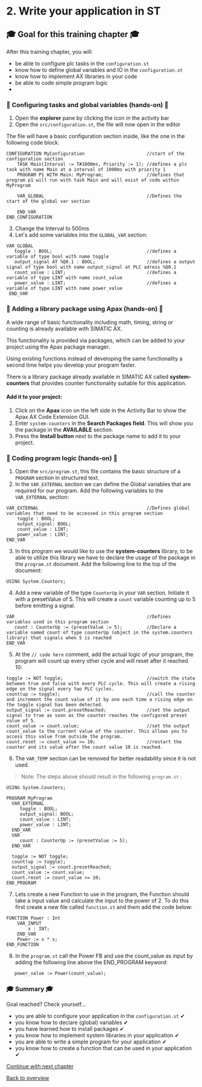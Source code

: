 # 2. Write your application in ST

## :mortar_board: Goal for this training chapter :mortar_board:

After this training chapter, you will:

- be able to configure plc tasks in the `configuration.st`
- know how to define global variables and IO in the `configuration.st`
- know how to implement AX libraries in your code
- be able to code simple program logic
-

### :raised_hands: Configuring tasks and global variables (hands-on) :raised_hands:

1. Open the **explorer** pane by clicking the icon in the activity bar
2. Open the `src/configuration.st`, the file will now open in the editor

The file will have a basic configuration section inside, like the one in the following code block.

```
CONFIGURATION MyConfiguration                       //start of the configuration section
    TASK Main(Interval := T#1000ms, Priority := 1); //defines a plc task with name Main at a interval of 1000ms with priority 1
    PROGRAM P1 WITH Main: MyProgram;                //defines that program p1 will run with task Main and will exist of code within MyProgram

    VAR_GLOBAL                                      //Defines the start of the global var section

    END_VAR
END_CONFIGURATION
```

3. Change the Interval to 500ms
4. Let's add some variables into the `GLOBAL_VAR` section:

```
VAR_GLOBAL
   toggle : BOOL;                                   //defines a variable of type bool with name toggle  
   output_signal AT %Q0.1 : BOOL;                   //defines a output signal of type bool with name output_signal at PLC adress %Q0.1  
   count_value : LINT;                              //defines a variable of type LINT with name count_value
   power_value : LINT;                              //defines a variable of type LINT with name power_value
 END_VAR
```

### :raised_hands: Adding a library package using Apax (hands-on) :raised_hands:

A wide range of basic functionality including math, timing, string or counting is already available with SIMATIC AX.

This functionality is provided via packages, which can be added to your project using the Apax package manager.

Using existing functions instead of developing the same functionality a second time helps you develop your program faster.

There is a library package already available in SIMATIC AX called **system-counters** that provides counter functionality suitable for this application.

#### Add it to your project:

1. Click on the **Apax** icon on the left side in the Activity Bar to show the Apax AX Code Extension GUI.
2. Enter `system-counters` in the **Search Packages field**. This will show you the package in the **AVAILABLE** section.
3. Press the **Install button** next to the package name to add it to your project.

### :raised_hands: Coding program logic (hands-on) :raised_hands:

1. Open the `src/program.st`, this file contains the basic structure of a `PROGRAM` section in structured text.
2. In the `VAR_EXTERNAL` section we can define the Global variables that are required for our program. Add the following variables to the `VAR_EXTERNAL` section:

```
VAR_EXTERNAL                                        //Defines global variables that need to be accessed in this program section
    toggle : BOOL;
    output_signal: BOOL;
    count_value : LINT;   
    power_value : LINT;                                      
END_VAR
```

3. In this program we would like to use the **system-counters** library, to be able to utilize this library we have to declare the usage of the package in the `program.st` document. Add the following line to the top of the document:

```
USING System.Counters;
```

4. Add a new variable of the type `CounterUp` in your `VAR` section. Initiate it with a presetValue of 5. This will create a `count` variable counting up to 5 before emitting a signal.
```
VAR                                                 //Defines variables used in this program section
   count : CounterUp := (presetValue := 5);         //Declare a variable named count of type counterUp (object in the system.counters library) that signals when 5 is reached
END_VAR
```
5. At the `// code here` comment, add the actual logic of your program, the program will count up every other cycle and will reset after it reached 10:
```
toggle := NOT toggle;                               //switch the state between true and false with every PLC cycle. This will create a rising edge on the signal every two PLC cycles.
count(up := toggle);                                //call the counter and increment the count value of it by one each time a rising edge on the toggle signal has been detected.
output_signal := count.presetReached;               //set the output signal to true as soon as the counter reaches the configured preset value of 5.
count_value := count.value;                         //set the output count_value to the current value of the counter. This allows you to access this value from outside the program.
count.reset := count_value >= 10;                   //restart the counter and its value after the count value 10 is reached.              

```
6. The `VAR_TEMP` section can be removed for better readability since it is not used.

> Note: The steps above should result in the following `program.st` :
```
USING System.Counters;

PROGRAM MyProgram
  VAR_EXTERNAL
     toggle : BOOL;
     output_signal: BOOL;
     count_value : LINT;
     power_value : LINT;
  END_VAR
  VAR
     count : CounterUp := (presetValue := 5);
  END_VAR

  toggle := NOT toggle;
  count(up := toggle);
  output_signal := count.presetReached;
  count_value := count.value;
  count.reset := count_value >= 10;
END_PROGRAM
```
7. Lets create a new Function to use in the program, the Function should take a input value and calculate the input to the power of 2. To do this first create a new file called `function.st` and them add the code below:

```
FUNCTION Power : Int
    VAR_INPUT
        x : INT;
    END_VAR
    Power := x * x;
END_FUNCTION

```

8. In the `program.st` call the Power FB and use the count_value as input by adding the following line above the END_PROGRAM keyword:
```
   power_value := Power(count_value);
```


### :mortar_board: Summary :mortar_board:

Goal reached? Check yourself...

- you are able to configure your application in the `configuration.st` ✔
- you know how to declare (global) variables ✔
- you have learned how to install packages ✔
- you know how to implement system libraries in your application ✔
- you are able to write a simple program for your application ✔
- you know how to create a function that can be used in your application ✔

[Continue with next chapter](./3-testing.md)

[Back to overview](./../README.md)
